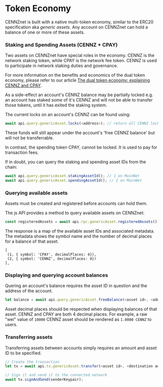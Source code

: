 # Token Economy

CENNZnet is built with a native multi-token economy, similar to the ERC20 specification aka *generic assets*. Any account on CENNZnet can hold a balance of one or more of these assets.


### Staking and Spending Assets (CENNZ + CPAY)

Two assets on CENNZnet have special roles in the economy. CENNZ is the network staking token, while CPAY is the network fee token.
CENNZ is used to participate in network staking duties and governance.

For more information on the benefits and economics of the dual token economy, please refer to our article [The dual token economy: explaining CENNZ and CPAY](https://medium.com/centrality/the-dual-token-economy-explaining-cennz-and-cpay-c9bd3c5b7430).

As a side-effect an account's CENNZ balance may be partially locked e.g.
an account has staked some of it's CENNZ and will not be able to transfer those tokens, until it has exited the staking system.

The current locks on an account's CENNZ can be found using:
```javascript
await api.query.genericAsset.locks(<address>); // return all CENNZ locks
```

These funds will still appear under the account's 'free CENNZ balance' but will not be transferrable.

In contrast, the spending token CPAY, cannot be locked. It is used to pay for transaction fees.

If in doubt, you can query the staking and spending asset IDs from the chain:
```javascript
await api.query.genericAsset.stakingAssetId(); // 1 on MainNet
await api.query.genericAsset.spendingAssetId(); // 2 on MainNet
```

### Querying available assets
Assets must be created and registered before accounts can hold them.

The js API provides a method to query available assets on CENNZnet:
```javascript
const registeredAssets = await api.rpc.genericAsset.registeredAssets();
```

The response is a map of the available asset IDs and associated metadata. The metadata shows the symbol name and the number of decimal places for a balance of that asset.
```javascript=
[
 (1, { symbol: 'CPAY', decimalPlaces: 4}),
 (2, { symbol: 'CENNZ', decimalPlaces: 4})
],
```

### Displaying and querying account balances

Quering an account's balance requires the asset ID in question and the address of the account.
```javascript
let balance = await api.query.genericAsset.freeBalance(<asset id>, <address>);
```

Asset decimal places should be respected when displaying balances of that asset. CENNZ and CPAY are both 4 decimal places.
For example, a raw "wei" value of `10000` CENNZ asset should be rendered as `1.0000 CENNZ` to users.

### Transferring assets

Transferring assets between accounts simply requires an amount and asset ID to be specified.
```javascript
// Create the transaction
let tx = await api.tx.genericAsset.transfer(<asset id>, <destination address>, <amount>);

// Sign it and send it to the connected network
await tx.signAndSend(senderKeypair);
```
